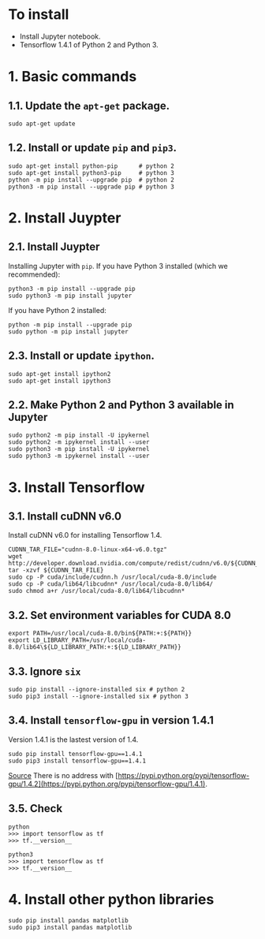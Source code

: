 # To install
* Install Jupyter notebook.
* Tensorflow 1.4.1 of Python 2 and Python 3.

# 1. Basic commands
## 1.1. Update the `apt-get` package.
```
sudo apt-get update
```

## 1.2. Install or update `pip` and `pip3`.
```
sudo apt-get install python-pip	     # python 2
sudo apt-get install python3-pip     # python 3
python -m pip install --upgrade pip  # python 2
python3 -m pip install --upgrade pip # python 3
```

# 2. Install Juypter

## 2.1. Install Juypter
Installing Jupyter with `pip`.
If you have Python 3 installed (which we recommended):
```
python3 -m pip install --upgrade pip
sudo python3 -m pip install jupyter
```
If you have Python 2 installed:
```
python -m pip install --upgrade pip
sudo python -m pip install jupyter
```
## 2.3. Install or update `ipython`.
```
sudo apt-get install ipython2
sudo apt-get install ipython3
```

## 2.2. Make Python 2 and Python 3 available in Jupyter
```
sudo python2 -m pip install -U ipykernel
sudo python2 -m ipykernel install --user
sudo python3 -m pip install -U ipykernel
sudo python3 -m ipykernel install --user
```

# 3. Install Tensorflow

## 3.1. Install cuDNN v6.0
Install cuDNN v6.0 for installing Tensorflow 1.4.
```
CUDNN_TAR_FILE="cudnn-8.0-linux-x64-v6.0.tgz"
wget http://developer.download.nvidia.com/compute/redist/cudnn/v6.0/${CUDNN_TAR_FILE}
tar -xzvf ${CUDNN_TAR_FILE}
sudo cp -P cuda/include/cudnn.h /usr/local/cuda-8.0/include
sudo cp -P cuda/lib64/libcudnn* /usr/local/cuda-8.0/lib64/
sudo chmod a+r /usr/local/cuda-8.0/lib64/libcudnn*
```

## 3.2. Set environment variables for CUDA 8.0
```
export PATH=/usr/local/cuda-8.0/bin${PATH:+:${PATH}}
export LD_LIBRARY_PATH=/usr/local/cuda-8.0/lib64\${LD_LIBRARY_PATH:+:${LD_LIBRARY_PATH}}
```

## 3.3. Ignore `six`
```
sudo pip install --ignore-installed six # python 2
sudo pip3 install --ignore-installed six # python 3
```

## 3.4. Install `tensorflow-gpu` in version 1.4.1
Version 1.4.1 is the lastest version of 1.4.
```
sudo pip install tensorflow-gpu==1.4.1
sudo pip3 install tensorflow-gpu==1.4.1
```
[Source](https://pypi.python.org/pypi/tensorflow-gpu/1.4.1)
There is no address with [https://pypi.python.org/pypi/tensorflow-gpu/1.4.2](https://pypi.python.org/pypi/tensorflow-gpu/1.4.1).

## 3.5. Check
```
python
>>> import tensorflow as tf
>>> tf.__version__
```
```
python3
>>> import tensorflow as tf
>>> tf.__version__
```

# 4. Install other python libraries
```
sudo pip install pandas matplotlib
sudo pip3 install pandas matplotlib
```
